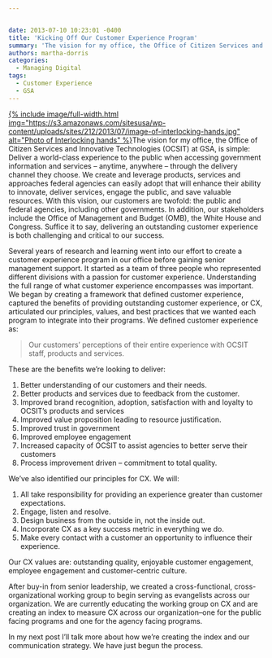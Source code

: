 ```yaml
---


date: 2013-07-10 10:23:01 -0400
title: 'Kicking Off Our Customer Experience Program'
summary: 'The vision for my office, the Office of Citizen Services and Innovative Technologies (OCSIT) at GSA, is simple\: Deliver a world-class experience to the public when accessing government information and services &ndash; anytime, anywhere &ndash; through the delivery channel they choose. &nbsp;We create and leverage products, services and approaches'
authors: martha-dorris
categories:
  - Managing Digital
tags:
  - Customer Experience
  - GSA
---
```


<p dir="ltr" style="text-align: left;">
  <a href="https://s3.amazonaws.com/sitesusa/wp-content/uploads/sites/212/2013/07/image-of-interlocking-hands.jpg">
{% include image/full-width.html img="https://s3.amazonaws.com/sitesusa/wp-content/uploads/sites/212/2013/07/image-of-interlocking-hands.jpg" alt="Photo of Interlocking hands" %}</a>The vision for my office, the Office of Citizen Services and Innovative Technologies (OCSIT) at GSA, is simple: Deliver a world-class experience to the public when accessing government information and services – anytime, anywhere – through the delivery channel they choose.  We create and leverage products, services and approaches federal agencies can easily adopt that will enhance their ability to innovate, deliver services, engage the public, and save valuable resources.  With this vision, our customers are twofold: the public and federal agencies, including other governments. In addition, our stakeholders include the Office of Management and Budget (OMB), the White House and Congress. Suffice it to say, delivering an outstanding customer experience is both challenging and critical to our success.
</p>

<p dir="ltr">
  Several years of research and learning went into our effort to create a customer experience program in our office before gaining senior management support.  It started as a team of three people who represented different divisions with a passion for customer experience. Understanding the full range of what customer experience encompasses was important.  We began by creating a framework that defined customer experience, captured the benefits of providing outstanding customer experience, or CX, articulated our principles, values, and best practices that we wanted each program to integrate into their programs. We defined customer experience as:
</p>

> <p dir="ltr">
>   Our customers’ perceptions of their entire experience with OCSIT staff, products and services.
> </p>

<p dir="ltr">
  These are the benefits we&#8217;re looking to deliver:
</p>

  1. Better understanding of our customers and their needs.
  2. Better products and services due to feedback from the customer.
  3. Improved brand recognition, adoption, satisfaction with and loyalty to OCSIT’s products and services
  4. Improved value proposition leading to resource justification.
  5. Improved trust in government
  6. Improved employee engagement
  7. Increased capacity of OCSIT to assist agencies to better serve their customers
  8. Process improvement driven &#8211; commitment to total quality.

<p dir="ltr">
  We&#8217;ve also identified our principles for CX. We will:
</p>

  1. All take responsibility for providing an experience greater than customer expectations.
  2. Engage, listen and resolve.
  3. Design business from the outside in, not the inside out.
  4. Incorporate CX as a key success metric in everything we do.
  5. Make every contact with a customer an opportunity to influence their experience.

<p dir="ltr">
  Our CX values are: outstanding quality, enjoyable customer engagement, employee engagement and customer-centric culture.
</p>

<p dir="ltr">
  After buy-in from senior leadership, we created a cross-functional, cross-organizational working group to begin serving as evangelists across our organization. We are currently educating the working group on CX and are creating an index to measure CX across our organization&#8211;one for the public facing programs and one for the agency facing programs.
</p>

<p dir="ltr">
  In my next post I&#8217;ll talk more about how we&#8217;re creating the index and our communication strategy. We have just begun the process.
</p>

<div>
</div>

&nbsp;